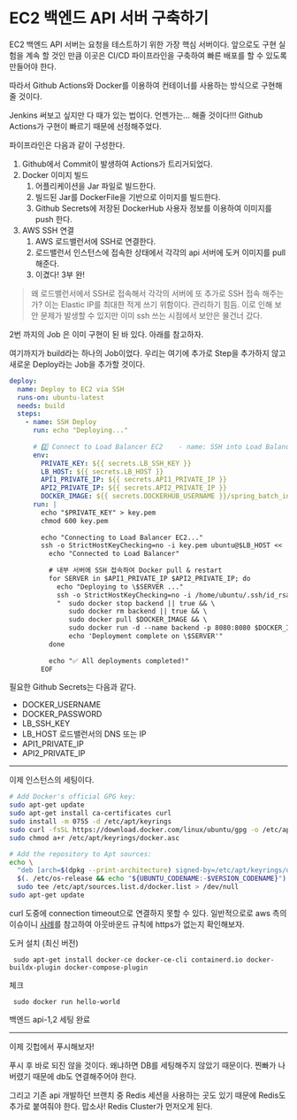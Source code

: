 # EC2 백엔드 API 서버 구축하기

EC2 백엔드 API 서버는 요청을 테스트하기 위한 가장 핵심 서버이다.
앞으로도 구현 실험을 계속 할 것인 만큼 이곳은 CI/CD 파이프라인을 구축하여 빠른 배포를 할 수 있도록 만들어야 한다.

따라서 Github Actions와 Docker를 이용하여 컨테이너를 사용하는 방식으로 구현해줄 것이다.

Jenkins 써보고 싶지만 다 때가 있는 법이다. 언젠가는... 해줄 것이다!!!
Github Actions가 구현이 빠르기 때문에 선정해주었다.

파이프라인은 다음과 같이 구성한다.

1. Github에서 Commit이 발생하여 Actions가 트리거되었다.
2. Docker 이미지 빌드
	1. 어플리케이션을 Jar 파일로 빌드한다.
	2. 빌드된 Jar를 DockerFile을 기반으로 이미지를 빌드한다.
	3. Github Secrets에 저장된 DockerHub 사용자 정보를 이용하여 이미지를 push 한다.
3. AWS SSH 연결
	1. AWS 로드밸런서에 SSH로 연결한다.
	2. 로드밸런서 인스턴스에 접속한 상태에서 각각의 api 서버에 도커 이미지를 pull 해준다.
	3. 이겼다! 3부 완!

> 왜 로드밸런서에서 SSH로 접속해서 각각의 서버에 또 추가로 SSH 접속 해주는가?
> 이는 Elastic IP를 최대한 적게 쓰기 위함이다. 관리하기 힘듬.
> 이로 인해 보안 문제가 발생할 수 있지만 이미 ssh 쓰는 시점에서 보안은 물건너 갔다.


2번 까지의 Job 은 이미 구현이 된 바 있다.
아래를 참고하자.


여기까지가 build라는 하나의 Job이었다. 우리는 여기에 추가로 Step을 추가하지 않고 새로운 Deploy라는 Job을 추가할 것이다.

```yml
deploy:  
  name: Deploy to EC2 via SSH  
  runs-on: ubuntu-latest  
  needs: build  
  steps:  
    - name: SSH Deploy  
      run: echo "Deploying..."  
  
      # 2️⃣ Connect to Load Balancer EC2    - name: SSH into Load Balancer and Deploy to APIs  
      env:  
        PRIVATE_KEY: ${{ secrets.LB_SSH_KEY }}  
        LB_HOST: ${{ secrets.LB_HOST }}  
        API1_PRIVATE_IP: ${{ secrets.API1_PRIVATE_IP }}  
        API2_PRIVATE_IP: ${{ secrets.API2_PRIVATE_IP }}  
        DOCKER_IMAGE: ${{ secrets.DOCKERHUB_USERNAME }}/spring_batch_instruction:${{ steps.vars.outputs.SAFE_TAG }}  
      run: |  
        echo "$PRIVATE_KEY" > key.pem  
        chmod 600 key.pem  
  
        echo "Connecting to Load Balancer EC2..."  
        ssh -o StrictHostKeyChecking=no -i key.pem ubuntu@$LB_HOST << 'EOF'  
          echo "Connected to Load Balancer"  
  
          # 내부 서버에 SSH 접속하여 Docker pull & restart  
          for SERVER in $API1_PRIVATE_IP $API2_PRIVATE_IP; do  
            echo "Deploying to \$SERVER ..."  
            ssh -o StrictHostKeyChecking=no -i /home/ubuntu/.ssh/id_rsa ubuntu@\$SERVER \  
            "  sudo docker stop backend || true && \  
               sudo docker rm backend || true && \  
               sudo docker pull $DOCKER_IMAGE && \  
               sudo docker run -d --name backend -p 8080:8080 $DOCKER_IMAGE && \  
               echo 'Deployment complete on \$SERVER'"  
          done  
  
          echo "✅ All deployments completed!"  
        EOF
```

필요한 Github Secrets는 다음과 같다.
- DOCKER_USERNAME
- DOCKER_PASSWORD
- LB_SSH_KEY
- LB_HOST
로드밸런서의 DNS 또는 IP 
- API1_PRIVATE_IP
- API2_PRIVATE_IP


---

이제 인스턴스의 세팅이다.

```bash
# Add Docker's official GPG key:
sudo apt-get update
sudo apt-get install ca-certificates curl
sudo install -m 0755 -d /etc/apt/keyrings
sudo curl -fsSL https://download.docker.com/linux/ubuntu/gpg -o /etc/apt/keyrings/docker.asc
sudo chmod a+r /etc/apt/keyrings/docker.asc

# Add the repository to Apt sources:
echo \
  "deb [arch=$(dpkg --print-architecture) signed-by=/etc/apt/keyrings/docker.asc] https://download.docker.com/linux/ubuntu \
  $(. /etc/os-release && echo "${UBUNTU_CODENAME:-$VERSION_CODENAME}") stable" | \
  sudo tee /etc/apt/sources.list.d/docker.list > /dev/null
sudo apt-get update
```

curl 도중에 connection timeout으로 연결하지 못할 수 있다.
일반적으로로 aws 측의 이슈이니 [사례](https://hehesim.tistory.com/307)를 참고하여 아웃바운드 규칙에 https가 없는지 확인해보자.


도커 설치 (최신 버전)
```console
 sudo apt-get install docker-ce docker-ce-cli containerd.io docker-buildx-plugin docker-compose-plugin
```

체크
```console
 sudo docker run hello-world
```

백엔드 api-1,2 세팅 완료

---

이제 깃헙에서 푸시해보자!

푸시 후 바로 되진 않을 것이다.
왜냐하면 DB를 세팅해주지 않았기 때문이다.
찐빠가 나버렸기 때문에 db도 연결해주어야 한다.

그리고 기존 api 개발하던 브랜치 중 Redis 세션을 사용하는 곳도 있기 때문에 Redis도 추가로 붙여줘야 한다. 맙소사!
Redis Cluster가 먼저오게 된다.